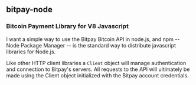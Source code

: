 ## bitpay-node

### Bitcoin Payment Library for V8 Javascript

I want a simple way to use the Bitpay Bitcoin API in node.js, 
and npm -- Node Package Manager -- is the standard way to distribute
javascript libraries for Node.js.

Like other HTTP client libraries a `Client` object will manage authentication
and connection to Bitpay's servers. All requests to the API will ultimately be 
made using the Client object initialized with the Bitpay account credentials.

